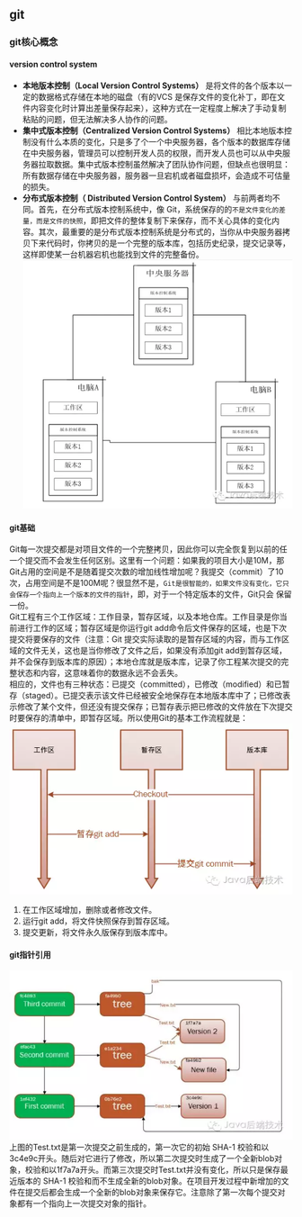 ## git
### git核心概念
#### version control system  
* **本地版本控制（Local Version Control Systems）** 是将文件的各个版本以一定的数据格式存储在本地的磁盘（有的VCS 是保存文件的变化补丁，即在文件内容变化时计算出差量保存起来），这种方式在一定程度上解决了手动复制粘贴的问题，但无法解决多人协作的问题。
* **集中式版本控制（Centralized Version Control Systems）** 相比本地版本控制没有什么本质的变化，只是多了个一个中央服务器，各个版本的数据库存储在中央服务器，管理员可以控制开发人员的权限，而开发人员也可以从中央服务器拉取数据。集中式版本控制虽然解决了团队协作问题，但缺点也很明显：所有数据存储在中央服务器，服务器一旦宕机或者磁盘损坏，会造成不可估量的损失。
* **分布式版本控制（ Distributed Version Control System）** 与前两者均不同。首先，在分布式版本控制系统中，像 Git，系统保存的的`不是文件变化的差量，而是文件的快照`，即把文件的整体复制下来保存，而不关心具体的变化内容。其次，最重要的是分布式版本控制系统是分布式的，当你从中央服务器拷贝下来代码时，你拷贝的是一个完整的版本库，包括历史纪录，提交记录等，这样即使某一台机器宕机也能找到文件的完整备份。
![p3](./pictures/分布式版本控制系统.webp) 
#### git基础
Git每一次提交都是对项目文件的一个完整拷贝，因此你可以完全恢复到以前的任一个提交而不会发生任何区别。这里有一个问题：如果我的项目大小是10M，那Git占用的空间是不是随着提交次数的增加线性增加呢？我提交（commit）了10次，占用空间是不是100M呢？很显然不是，`Git是很智能的，如果文件没有变化，它只会保存一个指向上一个版本的文件的指针`，即，对于一个特定版本的文件，Git只会 保留一份。  
Git工程有三个工作区域：工作目录，暂存区域，以及本地仓库。工作目录是你当前进行工作的区域；暂存区域是你运行git add命令后文件保存的区域，也是下次提交将要保存的文件（注意：Git 提交实际读取的是暂存区域的内容，而与工作区域的文件无关，这也是当你修改了文件之后，如果没有添加git add到暂存区域，并不会保存到版本库的原因）；本地仓库就是版本库，记录了你工程某次提交的完整状态和内容，这意味着你的数据永远不会丢失。  
相应的，文件也有三种状态：已提交（committed），已修改（modified）和已暂存（staged）。已提交表示该文件已经被安全地保存在本地版本库中了；已修改表示修改了某个文件，但还没有提交保存；已暂存表示把已修改的文件放在下次提交时要保存的清单中，即暂存区域。所以使用Git的基本工作流程就是：  
![p2](./pictures/git文件状态.webp) 
1. 在工作区域增加，删除或者修改文件。
2. 运行git add，将文件快照保存到暂存区域。
3. 提交更新，将文件永久版保存到版本库中。
#### git指针引用
![p3](./pictures/git指针引用.webp)  
上图的Test.txt是第一次提交之前生成的，第一次它的初始 SHA-1 校验和以3c4e9c开头。随后对它进行了修改，所以第二次提交时生成了一个全新blob对象，校验和以1f7a7a开头。而第三次提交时Test.txt并没有变化，所以只是保存最近版本的 SHA-1 校验和而不生成全新的blob对象。在项目开发过程中新增加的文件在提交后都会生成一个全新的blob对象来保存它。注意除了第一次每个提交对象都有一个指向上一次提交对象的指针。